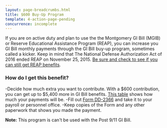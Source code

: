 ```yaml
---
layout: page-breadcrumbs.html
title: $600 Buy-Up Program
template: 4-action-page-pending
concurrence: incomplete
---
```


If you are on active duty and plan to use the the Montgomery GI Bill (MGIB) or Reserve Educational Assistance Program (REAP), you can increase you GI Bill monthly payments through the GI Bill buy-up program, sometimes called a kicker. Keep in mind that The National Defense Authorization Act of 2016 ended REAP on November 25, 2015. [Be sure and check to see if you can still get REAP benefits](https://www.vets.gov/education/other-educational-assistance-programs/reap/). 

### How do I get this benefit? 

-Decide how much extra you want to contribute. With a $600 contribution, you can get up to $5,400 more in GI Bill benefits. [This table](http://www.benefits.va.gov/gibill/resources/benefits_resources/rates/600_buyup.asp) shows how much your payments will be. 
-Fill out [Form DD-2366](http://www.dtic.mil/whs/directives/forms/eforms/dd2366-1.pdf) and take it to your payroll or personnel office. 
-Keep copies of the Form and any other paperwork that shows you made the payment. 

**Note:** This program is can't be used with the Post 9/11 GI Bill.
